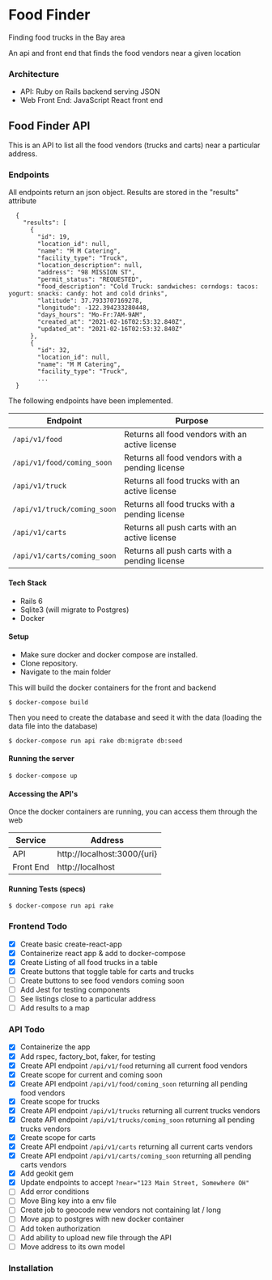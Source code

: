 # Food Finder

Finding food trucks in the Bay area

An api and front end that finds the food vendors near a given location

### Architecture

- API: Ruby on Rails backend serving JSON
- Web Front End: JavaScript React front end

## Food Finder API

This is an API to list all the food vendors (trucks and carts) near a particular address.

### Endpoints

All endpoints return an json object. Results are stored in the "results" attribute

```
  {
    "results": [
      {
        "id": 19,
        "location_id": null,
        "name": "M M Catering",
        "facility_type": "Truck",
        "location_description": null,
        "address": "98 MISSION ST",
        "permit_status": "REQUESTED",
        "food_description": "Cold Truck: sandwiches: corndogs: tacos: yogurt: snacks: candy: hot and cold drinks",
        "latitude": 37.7933707169278,
        "longitude": -122.394233280448,
        "days_hours": "Mo-Fr:7AM-9AM",
        "created_at": "2021-02-16T02:53:32.840Z",
        "updated_at": "2021-02-16T02:53:32.840Z"
      },
      {
        "id": 32,
        "location_id": null,
        "name": "M M Catering",
        "facility_type": "Truck",
        ...
  }
```

The following endpoints have been implemented.

| Endpoint                    | Purpose                                         |
| --------------------------- | ----------------------------------------------- |
| `/api/v1/food`              | Returns all food vendors with an active license |
| `/api/v1/food/coming_soon`  | Returns all food vendors with a pending license |
| `/api/v1/truck`             | Returns all food trucks with an active license  |
| `/api/v1/truck/coming_soon` | Returns all food trucks with a pending license  |
| `/api/v1/carts`             | Returns all push carts with an active license   |
| `/api/v1/carts/coming_soon` | Returns all push carts with a pending license   |

#### Tech Stack

- Rails 6
- Sqlite3 (will migrate to Postgres)
- Docker

#### Setup

- Make sure docker and docker compose are installed.
- Clone repository.
- Navigate to the main folder

This will build the docker containers for the front and backend

`$ docker-compose build`

Then you need to create the database and seed it with the data (loading the data file into the database)

`$ docker-compose run api rake db:migrate db:seed`

#### Running the server

`$ docker-compose up`

#### Accessing the API's

Once the docker containers are running, you can access them through the web

| Service   | Address                     |
| --------- | --------------------------- |
| API       | http://localhost:3000/{uri} |
| Front End | http://localhost            |

#### Running Tests (specs)

`$ docker-compose run api rake`

### Frontend Todo

- [x] Create basic create-react-app
- [x] Containerize react app & add to docker-compose
- [x] Create Listing of all food trucks in a table
- [x] Create buttons that toggle table for carts and trucks
- [ ] Create buttons to see food vendors coming soon
- [ ] Add Jest for testing components
- [ ] See listings close to a particular address
- [ ] Add results to a map

### API Todo

- [x] Containerize the app
- [x] Add rspec, factory_bot, faker, for testing
- [x] Create API endpoint `/api/v1/food` returning all current food vendors
- [x] Create scope for current and coming soon
- [x] Create API endpoint `/api/v1/food/coming_soon` returning all pending food vendors
- [x] Create scope for trucks
- [x] Create API endpoint `/api/v1/trucks` returning all current trucks vendors
- [x] Create API endpoint `/api/v1/trucks/coming_soon` returning all pending trucks vendors
- [x] Create scope for carts
- [x] Create API endpoint `/api/v1/carts` returning all current carts vendors
- [x] Create API endpoint `/api/v1/carts/coming_soon` returning all pending carts vendors
- [x] Add geokit gem
- [x] Update endpoints to accept `?near="123 Main Street, Somewhere OH"`
- [ ] Add error conditions
- [ ] Move Bing key into a env file
- [ ] Create job to geocode new vendors not containing lat / long
- [ ] Move app to postgres with new docker container
- [ ] Add token authorization
- [ ] Add ability to upload new file through the API
- [ ] Move address to its own model

### Installation
